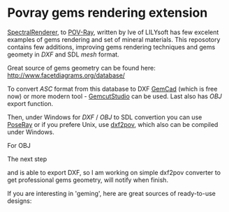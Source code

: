 # Povray gems rendering extension
 [SpectralRenderer](https://www.lilysoft.org/CGI/SR/Spectral%20Render.htm), to [POV-Ray](https://www.povray.org/), written by Ive of LILYsoft has few excelent examples of gems rendering and set of mineral materials.
 This reposotory contains few additions, improving gems rendering techniques and gems geomety in _DXF_ and SDL _mesh_ format.

Great source of gems geometry can be found here:
http://www.facetdiagrams.org/database/

To convert _ASC_ format from this database to DXF [GemCad](https://www.gemcad.com) (which is free now) or more modern tool -
[GemcutStudio](https://gemcutstudio.com) can be used. Last also has _OBJ_ export function.

Then, under Windows for _DXF_ / _OBJ_ to SDL convertion you can use [PoseRay](https://sites.google.com/site/poseray/home-1) or
if you prefere Unix, use [dxf2pov](https://github.com/syanenko/dxf2pov), which also can be compiled under Windows.


For OBJ

The next step 

and is able to export DXF, so I am working on simple dxf2pov converter
to get professional gems geometry, will notify when finish.

If you are interesting in 'geming', here are great sources of
ready-to-use designs:

 
